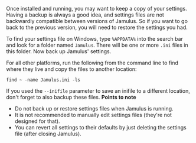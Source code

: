 <!-- NOTE: This must apply to both Client and Server, and all operating systems -->

Once installed and running, you may want to keep a copy of your settings. Having a backup is always a good idea, and settings files are not backwardly compatible between versions of Jamulus. So if you want to go back to the previous version, you will need to restore the settings you had.

To find your settings file on Windows, type `%APPDATA%` into the search bar and look for a folder named `Jamulus`. There will be one or more `.ini` files in this folder. Now back up Jamulus' settings.

For all other platforms, run the following from the command line to find where they live and copy the files to another location:

`find ~ -name Jamulus.ini -ls`

If you used the `--inifile` parameter to save an inifile to a different location, don't forget to also backup these files. **Points to note**

* Do not back up or restore settings files when Jamulus is running.
* It is not recommended to manually edit settings files (they're not designed for that).
* You can revert all settings to their defaults by just deleting the settings file (after closing Jamulus).
